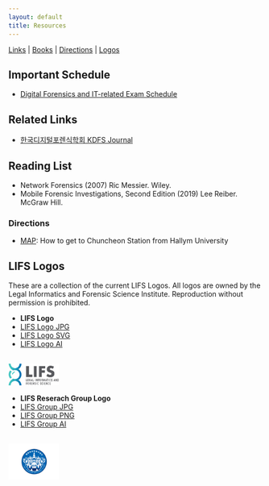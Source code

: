 ```yaml
---
layout: default
title: Resources
---
```

<span style="text-align: center;">[Links](#links) | [Books](#books) | [Directions](#maps) | [Logos](#logos)</span>

## Important Schedule
<span class="schedule"></span>
* [Digital Forensics and IT-related Exam Schedule](/_posts/2019-07-26-test-info.md)


## Related Links
<span class="links"></span>
* [한국디지털포렌식학회 KDFS Journal](https://kdfs.jams.or.kr)

## Reading List
<span class="books"></span>
* Network Forensics (2007) Ric Messier. Wiley.
* Mobile Forensic Investigations, Second Edition (2019) Lee Reiber. McGraw Hill.

### Directions
<span class="maps"></span>
* [MAP](https://goo.gl/maps/15pL6ZfhHqr3KksA7): How to get to Chuncheon Station from Hallym University 

## LIFS Logos
<span class="logos"></span>
These are a collection of the current LIFS Logos. All logos are owned by the
Legal Informatics and Forensic Science Institute. Reproduction without permission
is prohibited.

* **LIFS Logo**
*  [LIFS Logo JPG](/resources/LIFS-logo.jpg)
*  [LIFS Logo SVG](/resources/LIFS-logo.svg)
*  [LIFS Logo AI](/resources/LIFS-logo.ai)
<br />
<img style="width: 100px" src="/resources/LIFS-logo.jpg" />

* **LIFS Reserach Group Logo**
*  [LIFS Group JPG](/resources/LIFS-group.jpg)
*  [LIFS Group PNG](/resources/LIFS-group.png)
*  [LIFS Group AI](/resources/LIFS-group.ai)
<br />
<img style="width: 100px" src="/resources/LIFS-group.jpg" />
